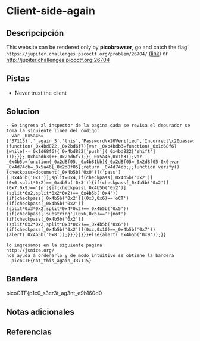 # Client-side-again
## Descripcipción
This website can be rendered only by **picobrowser**, go and catch the flag! `https://jupiter.challenges.picoctf.org/problem/26704/` ([link](https://jupiter.challenges.picoctf.org/problem/26704/)) or http://jupiter.challenges.picoctf.org:26704
## Pistas
- Never trust the client
## Solucion
```
- Se ingresa al inspector de la pagina dada se revisa el depurador se toma la siguiente linea del codigo:
- var _0x5a46=['37115}','_again_3','this','Password\x20Verified','Incorrect\x20password','getElementById','value','substring','picoCTF{','not_this'];(function(_0x4bd822,_0x2bd6f7){var _0xb4bdb3=function(_0x1d68f6){while(--_0x1d68f6){_0x4bd822['push'](_0x4bd822['shift']());}};_0xb4bdb3(++_0x2bd6f7);}(_0x5a46,0x1b3));var _0x4b5b=function(_0x2d8f05,_0x4b81bb){_0x2d8f05=_0x2d8f05-0x0;var _0x4d74cb=_0x5a46[_0x2d8f05];return _0x4d74cb;};function verify(){checkpass=document[_0x4b5b('0x0')]('pass')[_0x4b5b('0x1')];split=0x4;if(checkpass[_0x4b5b('0x2')](0x0,split*0x2)==_0x4b5b('0x3')){if(checkpass[_0x4b5b('0x2')](0x7,0x9)=='{n'){if(checkpass[_0x4b5b('0x2')](split*0x2,split*0x2*0x2)==_0x4b5b('0x4')){if(checkpass[_0x4b5b('0x2')](0x3,0x6)=='oCT'){if(checkpass[_0x4b5b('0x2')](split*0x3*0x2,split*0x4*0x2)==_0x4b5b('0x5')){if(checkpass['substring'](0x6,0xb)=='F{not'){if(checkpass[_0x4b5b('0x2')](split*0x2*0x2,split*0x3*0x2)==_0x4b5b('0x6')){if(checkpass[_0x4b5b('0x2')](0xc,0x10)==_0x4b5b('0x7')){alert(_0x4b5b('0x8'));}}}}}}}}else{alert(_0x4b5b('0x9'));}}

lo ingresamos en la siguiente pagina
http://jsnice.org/
nos ayuda a ordenarlo y de modo intuitivo se obtiene la bandera
- picoCTF{not_this_again_337115}
```
## Bandera
picoCTF{p1c0_s3cr3t_ag3nt_e9b160d0
## Notas adicionales
## Referencias
